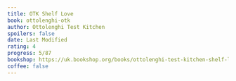 ```yaml
---
title: OTK Shelf Love
book: ottolenghi-otk
author: Ottolenghi Test Kitchen
spoilers: false
date: Last Modified
rating: 4
progress: 5/87
bookshop: https://uk.bookshop.org/books/ottolenghi-test-kitchen-shelf-love/9781529109481?aid=9613
coffee: false
---
```

